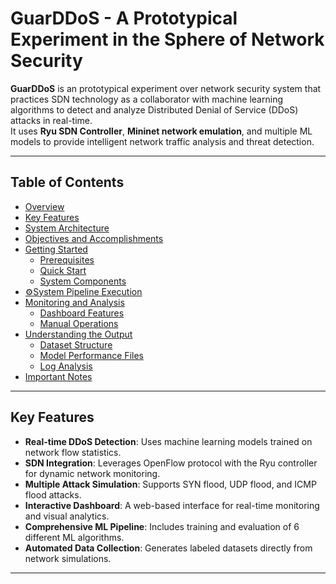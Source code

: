 # GuarDDoS - A Prototypical Experiment in the Sphere of Network Security

**GuarDDoS** is an prototypical experiment over network security system that practices SDN technology as a collaborator with machine learning algorithms to detect and analyze Distributed Denial of Service (DDoS) attacks in real-time.  
It uses **Ryu SDN Controller**, **Mininet network emulation**, and multiple ML models to provide intelligent network traffic analysis and threat detection.

---
## Table of Contents

- [Overview](#-overview)
- [Key Features](#-key-features)
- [System Architecture](#️-system-architecture)
- [Objectives and Accomplishments](#-objectives-and-accomplishments)
- [Getting Started](#-getting-started)
  - [Prerequisites](#prerequisites)
  - [Quick Start](#quick-start)
  - [System Components](#system-components)
- [⚙System Pipeline Execution](#️-system-pipeline-execution)
- [Monitoring and Analysis](#-monitoring-and-analysis)
  - [Dashboard Features](#dashboard-features)
  - [Manual Operations](#manual-operations)
- [Understanding the Output](#-understanding-the-output)
  - [Dataset Structure](#dataset-structure)
  - [Model Performance Files](#model-performance-files)
  - [Log Analysis](#log-analysis)
- [Important Notes](#-important-notes)

---
## Key Features

-   **Real-time DDoS Detection**: Uses machine learning models trained on network flow statistics.
-   **SDN Integration**: Leverages OpenFlow protocol with the Ryu controller for dynamic network monitoring.
-   **Multiple Attack Simulation**: Supports SYN flood, UDP flood, and ICMP flood attacks.
-   **Interactive Dashboard**: A web-based interface for real-time monitoring and visual analytics.
-   **Comprehensive ML Pipeline**: Includes training and evaluation of 6 different ML algorithms.
-   **Automated Data Collection**: Generates labeled datasets directly from network simulations.

---
